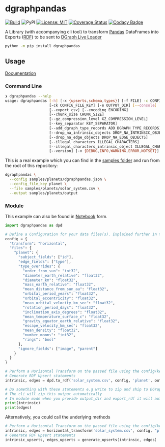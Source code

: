 # dgraphpandas

[![Build](https://github.com/kiran94/dgraphpandas/actions/workflows/python-package.yml/badge.svg)](https://github.com/kiran94/dgraphpandas/actions/workflows/python-package.yml) ![PyPI](https://img.shields.io/pypi/v/dgraphpandas?color=blue&style=flat-square) [![License: MIT](https://img.shields.io/badge/License-MIT-yellow.svg)](https://opensource.org/licenses/MIT) [![Coverage Status](https://coveralls.io/repos/github/kiran94/dgraphpandas/badge.svg)](https://coveralls.io/github/kiran94/dgraphpandas) [![Codacy Badge](https://app.codacy.com/project/badge/Grade/3484574402e0408c97849301b354be8d)](https://www.codacy.com/gh/kiran94/dgraphpandas/dashboard?utm_source=github.com&amp;utm_medium=referral&amp;utm_content=kiran94/dgraphpandas&amp;utm_campaign=Badge_Grade)

A Library (with accompanying cli tool) to transform [Pandas](https://pandas.pydata.org/pandas-docs/stable/user_guide/index.html#user-guide) DataFrames into Exports ([RDF](https://en.wikipedia.org/wiki/Resource_Description_Framework)) to be sent to [DGraph Live Loader](https://dgraph.io/docs/deploy/fast-data-loading/live-loader/)

```sh
python -m pip install dgraphpandas
```

## Usage

[Documentation](https://kiran94.github.io/dgraphpandas/)

### Command Line

```sh
❯ dgraphpandas --help
usage: dgraphpandas [-h] [-x {upserts,schema,types}] [-f FILE] -c CONFIG
                    [-ck CONFIG_FILE_KEY] [-o OUTPUT_DIR] [--console]
                    [--export_csv] [--encoding ENCODING]
                    [--chunk_size CHUNK_SIZE]
                    [--gz_compression_level GZ_COMPRESSION_LEVEL]
                    [--key_separator KEY_SEPARATOR]
                    [--add_dgraph_type_records ADD_DGRAPH_TYPE_RECORDS]
                    [--drop_na_intrinsic_objects DROP_NA_INTRINSIC_OBJECTS]
                    [--drop_na_edge_objects DROP_NA_EDGE_OBJECTS]
                    [--illegal_characters ILLEGAL_CHARACTERS]
                    [--illegal_characters_intrinsic_object ILLEGAL_CHARACTERS_INTRINSIC_OBJECT]
                    [--version] [-v {DEBUG,INFO,WARNING,ERROR,NOTSET}]
```

This is a real example which you can find in the [samples folder](https://github.com/kiran94/dgraphpandas/tree/main/samples) and run from the root of this repository:

```sh
dgraphpandas \
  --config samples/planets/dgraphpandas.json \
  --config_file_key planet \
  --file samples/planets/solar_system.csv \
  --output samples/planets/output
```

### Module

This example can also be found in [Notebook](docs/notebooks/) form.

```py
import dgraphpandas as dpd

# Define a Configuration for your data files(s). Explained further in the Configuration section.
config = {
  "transform": "horizontal",
  "files": {
    "planet": {
      "subject_fields": ["id"],
      "edge_fields": ["type"],
      "type_overrides": {
        "order_from_sun": "int32",
        "diameter_earth_relative": "float32",
        "diameter_km": "float32",
        "mass_earth_relative": "float32",
        "mean_distance_from_sun_au": "float32",
        "orbital_period_years": "float32",
        "orbital_eccentricity": "float32",
        "mean_orbital_velocity_km_sec": "float32",
        "rotation_period_days": "float32",
        "inclination_axis_degrees": "float32",
        "mean_temperature_surface_c": "float32",
        "gravity_equator_earth_relative": "float32",
        "escape_velocity_km_sec": "float32",
        "mean_density": "float32",
        "number_moons": "int32",
        "rings": "bool"
      },
      "ignore_fields": ["image", "parent"]
    }
  }
}

# Perform a Horizontal Transform on the passed file using the config/key
# Generate RDF Upsert statements
intrinsic, edges = dpd.to_rdf('solar_system.csv', config, 'planet', output_dir='.', export_rdf=True)

# Do something with these statements e.g write to zip and ship to DGraph
# The cli will zip this output automatically
# In module mode when you provide output_dir and export_rdf it will automatically zip and write to disk
print(intrinsic)
print(edges)
```

Alternatively, you could call the underlying methods

```py
# Perform a Horizontal Transform on the passed file using the config/key
intrinsic, edges = horizontal_transform('solar_system.csv', config, "planet")
# Generate RDF Upsert statements
intrinsic_upserts, edges_upserts = generate_upserts(intrinsic, edges)
```